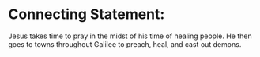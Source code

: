 # Connecting Statement:

Jesus takes time to pray in the midst of his time of healing people. He then goes to towns throughout Galilee to preach, heal, and cast out demons.